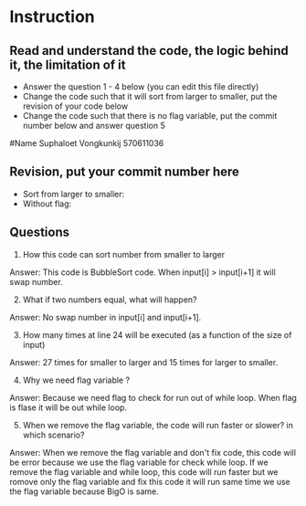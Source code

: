 ﻿# Instruction

## Read and understand the code, the logic behind it, the limitation of it
* Answer the question 1 - 4 below (you can edit this file directly)
* Change the code such that it will sort from larger to smaller, put the revision of your code below
* Change the code such that there is no flag variable, put the commit number below and answer question 5 

#Name
Suphaloet Vongkunkij
570611036

## Revision, put your commit number here
* Sort from larger to smaller:
* Without flag:

## Questions
1. How this code can sort number from smaller to larger
 
Answer:  This code is BubbleSort code. When input[i] > input[i+1] it will swap number.

2. What if two numbers equal, what will happen? 

Answer: No swap number in input[i] and input[i+1].

3. How many times at line 24 will be executed (as a function of the size of input) 

Answer: 27 times for smaller to larger and 15 times for larger to smaller.

4. Why we need flag variable ? 

Answer: Because we need flag to check for run out of while loop. When flag is flase it will be out while loop.

5. When we remove the flag variable, the code will run faster or slower? in which scenario? 

Answer: When we remove the flag variable and don't fix code, this code will be error because we use the flag variable for check while loop. If we remove the flag variable and while loop, this code will run faster but we romove only the flag variable and fix this code it will run same time we use the flag variable because BigO is same.